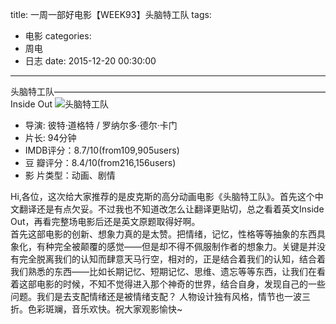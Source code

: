 title: 一周一部好电影【WEEK93】头脑特工队
tags: 
  - 电影
categories:
  - 周电
  - 日志
date: 2015-12-20 00:30:00
---

头脑特工队———————————————————————————————Inside Out
![头脑特工队](https://img.piegg.cn/week93.jpg "头脑特工队")

<!--more-->

- 导演: 彼特·道格特 / 罗纳尔多·德尔·卡门
- 片长: 94分钟
- IMDB评分：8.7/10(from109,905users)
- 豆  瓣评分：8.4/10(from216,156users)
- 影  片类型：动画、剧情

Hi,各位，这次给大家推荐的是皮克斯的高分动画电影《头脑特工队》。首先这个中文翻译还是有点欠妥。不过我也不知道改怎么让翻译更贴切，总之看着英文Inside Out，再看完整场电影后还是英文原题取得好啊。  
首先这部电影的创新、想象力真的是太赞。把情绪，记忆，性格等等抽象的东西具象化，有种完全被颠覆的感觉——但是却不得不佩服制作者的想象力。关键是并没有完全脱离我们的认知而肆意天马行空，相对的，正是结合着我们的认知，结合着我们熟悉的东西——比如长期记忆、短期记忆、思维、遗忘等等东西，让我们在看着这部电影的时候，不知不觉得进入那个神奇的世界，结合自身，发现自己的一些问题。我们是去支配情绪还是被情绪支配？
人物设计独有风格，情节也一波三折。色彩斑斓，音乐欢快。祝大家观影愉快~
